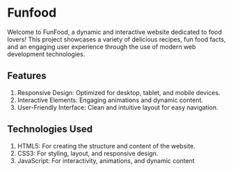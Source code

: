 # Funfood
Welcome to FunFood, a dynamic and interactive website dedicated to food lovers! This project showcases a variety of delicious recipes, fun food facts, and an engaging user experience through the use of modern web development technologies.
 ## Features
 1) Responsive Design: Optimized for desktop, tablet, and mobile devices.   
2) Interactive Elements: Engaging animations and dynamic content.    
3) User-Friendly Interface: Clean and intuitive layout for easy navigation.
 ## Technologies Used
1) HTML5: For creating the structure and content of the website.  
2) CSS3: For styling, layout, and responsive design.  
3) JavaScript: For interactivity, animations, and dynamic content
